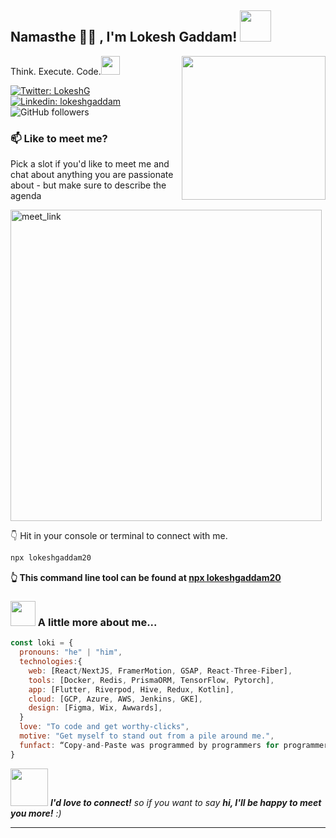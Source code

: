 <h2> Namasthe 🙏🏻 , I'm Lokesh Gaddam! <img src="https://media.giphy.com/media/mGcNjsfWAjY5AEZNw6/giphy.gif" width="50"></h2>
<img align='right' src="https://media.giphy.com/media/v1.Y2lkPTc5MGI3NjExbWZkdGNoNG80ZTV2YnlkNXFwNzE4b2F1bGlzeG5mM3N3N2diYTFpdCZlcD12MV9pbnRlcm5hbF9naWZfYnlfaWQmY3Q9Zw/IHkILvQZ94BxMdBHp0/giphy.gif" width="230">
<p>
  Think. Execute. Code.<img src="https://media.giphy.com/media/WUlplcMpOCEmTGBtBW/giphy.gif" width="30"> 
</p>

[![Twitter: LokeshG](https://img.shields.io/twitter/follow/LokeshGaddam20?style=social)](https://twitter.com/LokeshGaddam20)
[![Linkedin: lokeshgaddam](https://img.shields.io/badge/-gaddamlokesh-blue?style=flat-square&logo=Linkedin&logoColor=white&link=https://www.linkedin.com/in/gaddamlokesh/)](https://www.linkedin.com/in/gaddamlokesh/)
![GitHub followers](https://img.shields.io/github/followers/lokeshgaddam20?label=Follow&style=social)
### 📫 Like to meet me?

Pick a slot if you'd like to meet me and chat about anything you are passionate about - but make sure to describe the agenda

<a href="https://calendly.com/gaddamlokesh/1-hour-meet" target="_blank"><img width="498" alt="meet_link" src="https://github.com/lokeshgaddam20/lokeshgaddam20/assets/115930003/6cd0eead-dab9-42ca-baa7-0c10b55ee30f"></a>

👇 Hit in your console or terminal to connect with me.

```bash
npx lokeshgaddam20
```
**👆 This command line tool can be found at [npx lokeshgaddam20](https://www.npmjs.com/package/lokeshgaddam20)**

### <img src="https://media.giphy.com/media/VgCDAzcKvsR6OM0uWg/giphy.gif" width="40"> A little more about me...  

```javascript
const loki = {
  pronouns: "he" | "him",
  technologies:{
    web: [React/NextJS, FramerMotion, GSAP, React-Three-Fiber],
    tools: [Docker, Redis, PrismaORM, TensorFlow, Pytorch],
    app: [Flutter, Riverpod, Hive, Redux, Kotlin],
    cloud: [GCP, Azure, AWS, Jenkins, GKE],
    design: [Figma, Wix, Awwards],
  }
  love: "To code and get worthy-clicks",
  motive: "Get myself to stand out from a pile around me.",
  funfact: “Copy-and-Paste was programmed by programmers for programmers actually.”
}
```

<img src="https://media.giphy.com/media/LnQjpWaON8nhr21vNW/giphy.gif" width="60"> <em><b>I'd love to connect!</b> so if you want to say <b>hi, I'll be happy to meet you more!</b> :)</em>

---
